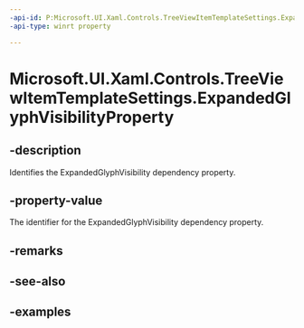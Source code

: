 ```yaml
---
-api-id: P:Microsoft.UI.Xaml.Controls.TreeViewItemTemplateSettings.ExpandedGlyphVisibilityProperty
-api-type: winrt property

---
```

<!-- Property syntax.
public DependencyProperty ExpandedGlyphVisibilityProperty { get; }
-->

# Microsoft.UI.Xaml.Controls.TreeViewItemTemplateSettings.ExpandedGlyphVisibilityProperty


## -description

Identifies the ExpandedGlyphVisibility dependency property.


## -property-value

The identifier for the ExpandedGlyphVisibility dependency property.


## -remarks


## -see-also


## -examples


